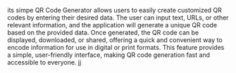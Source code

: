 its simpe QR Code Generator allows users to easily create customized QR codes by entering their desired data. The user can input text, URLs, or other relevant information, and the application will generate a unique QR code based on the provided data. Once generated, the QR code can be displayed, downloaded, or shared, offering a quick and convenient way to encode information for use in digital or print formats. This feature provides a simple, user-friendly interface, making QR code generation fast and accessible to everyone. 
jj
